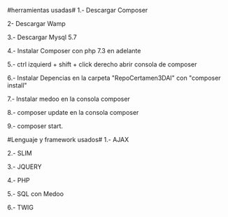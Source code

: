#herramientas usadas#
1.- Descargar Composer 

2-  Descargar Wamp

3.- Descargar Mysql 5.7

4.- Instalar Composer con php 7.3 en adelante

5.- ctrl izquierd + shift + click derecho abrir consola de composer

6.- Instalar Depencias en la carpeta "RepoCertamen3DAI" con "composer install"

7.- Instalar medoo en la consola composer 

8.- composer update en la consola composer

9.- composer start.






#Lenguaje y framework usados#
1.- AJAX

2.- SLIM

3.- JQUERY

4.- PHP

5.- SQL con Medoo

6.- TWIG

